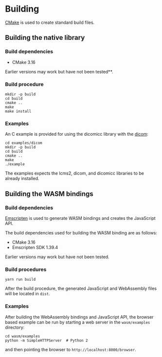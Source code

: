 # Building

[CMake](https://cmake.org/) is used to create standard build files.

## Building the native library

### Build dependencies

* CMake 3.16

Earlier versions may work but have not been tested**.

### Build procedure

```none
mkdir -p build
cd build
cmake ..
make
make install
```

### Examples

An C example is provided for using the dicomicc library with the [dicom](https://github.com/hackermd/libdicom):

```none
cd examples/dicom
mkdir -p build
cd build
cmake ..
make
./example
```

The examples expects the lcms2, dicom, and dicomicc libraries to be already installed.

## Building the WASM bindings

### Build dependencies

[Emscripten](https://emscripten.org/) is used to generate WASM bindings and creates the JavaScript API.

The build dependencies used for building the WASM binding are as follows:

* CMake 3.16
* Emscripten SDK 1.39.4

Earlier versions may work but have not been tested.

### Build procedures

```none
yarn run build
```

After the build procedure, the generated JavaScript and WebAssembly files will be located in ``dist``.

### Examples

After building the WebAssembly bindings and JavaScript API, the browser based example can be run by starting a web server in the ``wasm/examples`` directory:

```none
cd wasm/examples
python -m SimpleHTTPServer  # Python 2
```

and then pointing the browser to ``http://localhost:8000/browser``.
